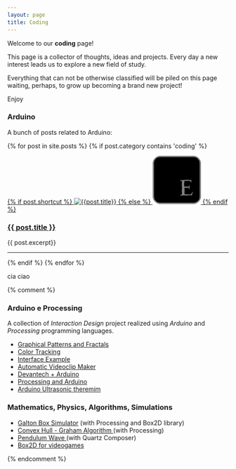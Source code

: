```yaml
---
layout: page
title: Coding
---
```


Welcome to our **coding** page!

This page is a collector of thoughts, ideas and projects. Every day a new interest leads us to explore a new field of study.

Everything that can not be otherwise classified will be piled on this page waiting, perhaps, to grow up becoming a brand new project!


Enjoy

### Arduino
A bunch of posts related to Arduino:

{% for post in site.posts %}
{% if post.category contains 'coding' %}

<div>

<a href="{{post.url}}">
{% if post.shortcut %}
<img src="/assets/images/shortcuts/{{post.shortcut}}" alt="{{post.title}}" class="shortcut-image"/>
{% else %}
<img src="/assets/images/shortcuts/shortcut-E.png" alt="{{post.title}}" class="shortcut-image"/>
{% endif %}
</a>

<h3 class="post-title"><a href="{{post.url}}">{{ post.title }}</a></h3>
{{ post.excerpt}}

<hr class="clear" />

</div>

{% endif %}
{% endfor %}

cia ciao



{% comment %}
### Arduino e Processing
A collection of _Interaction Design_ project realized using _Arduino_ and _Processing_ programming languages.

<ul>
<li><a href="#patterns-frattali">Graphical Patterns and Fractals</a> </li>
<li><a href="#color-tracking">Color Tracking</a> </li>
<li><a href="#interfaccia">Interface Example</a></li>
<li><a href="#videoclip-maker">Automatic Videoclip Maker</a></li>
<li><a href="#devantech-arduino">Devantech + Arduino</a></li>
<li><a href="#processing-arduino">Processing and Arduino</a></li>
<li><a href="#arduino-ultrasonic-theremin">Arduino Ultrasonic theremim</a></li>
</ul>    

### Mathematics, Physics, Algorithms, Simulations

<ul>
<li><a href="#galton-box">Galton Box Simulator</a> (with Processing and Box2D library)</li>
<li><a href="#convex-hull">Convex Hull - Graham Algorithm </a> (with Processing)</li>
<li><a href="#pendulum">Pendulum Wave </a> (with Quartz Composer)</li>
<li><a href="#libreria-box2d">Box2D for videogames</a></li>
</ul>   
{% endcomment %}
